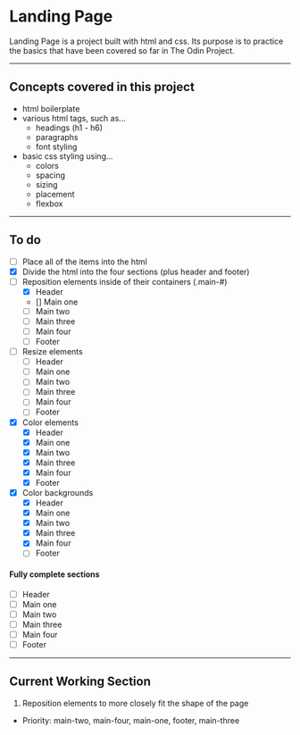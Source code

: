 # Landing Page

Landing Page is a project built with html and css. Its purpose is to practice the basics that have been covered so far in The Odin Project.

___

## Concepts covered in this project

- html boilerplate 
- various html tags, such as...
    - headings (h1 - h6)
    - paragraphs
    - font styling
- basic css styling using...
    - colors
    - spacing
    - sizing
    - placement
    - flexbox
___

## To do

- [ ] Place all of the items into the html
- [x] Divide the html into the four sections (plus header and footer)
- [ ] Reposition elements inside of their containers (.main-#)
  - [x] Header
  - [] Main one 
  - [ ] Main two
  - [ ] Main three
  - [ ] Main four
  - [ ] Footer
- [ ] Resize elements
  - [ ] Header
  - [ ] Main one
  - [ ] Main two
  - [ ] Main three
  - [ ] Main four
  - [ ] Footer
- [x] Color elements
  - [x] Header
  - [x] Main one
  - [x] Main two
  - [x] Main three
  - [x] Main four
  - [x] Footer
- [x] Color backgrounds
  - [x] Header
  - [x] Main one
  - [x] Main two
  - [x] Main three
  - [x] Main four
  - [ ] Footer

#### Fully complete sections

 - [ ] Header
 - [ ] Main one
 - [ ] Main two
 - [ ] Main three
 - [ ] Main four
 - [ ] Footer

___

## Current Working Section

 1. Reposition elements to more closely fit the shape of the page
   - Priority: main-two, main-four, main-one, footer, main-three